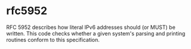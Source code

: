 rfc5952
=======

RFC 5952 describes how literal IPv6 addresses should (or MUST) be written.  This code checks whether a given system's parsing and printing routines conform to this specification.